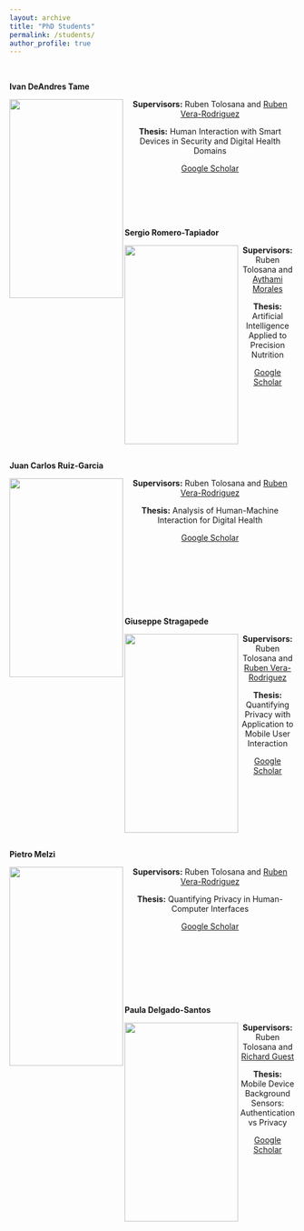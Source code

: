 ```yaml
---
layout: archive
title: "PhD Students"
permalink: /students/
author_profile: true
---
```


<br>

<p align="left"><b>Ivan DeAndres Tame</b></p>

<p> 
<img src="https://rubentolosana.github.io/images/ivan_2024.jpeg" align="left" height="350" width="200"> 
<DIV align="center">
 <p>
 <p><b>Supervisors:</b> Ruben Tolosana and <a href="https://scholar.google.es/citations?user=KYMQ0tsAAAAJ&hl=en&oi=ao">Ruben Vera-Rodriguez</a>
 <p><b>Thesis:</b> Human Interaction with Smart Devices in Security and Digital Health Domains
 <p><a href="https://scholar.google.com/citations?user=4ulTK3wAAAAJ&hl=en">Google Scholar</a>
</p>

<br>
<br>
<br>

<br/>


<p align="left"><b>Sergio Romero-Tapiador</b></p>

<p> 
<img src="https://rubentolosana.github.io/images/sergio.PNG" align="left" height="350" width="200"> 
<DIV align="center">
 <p>
 <p><b>Supervisors:</b> Ruben Tolosana and <a href="https://aythami.me/">Aythami Morales</a>
 <p><b>Thesis:</b> Artificial Intelligence Applied to Precision Nutrition
 <p><a href="https://scholar.google.es/citations?user=fjh1KJUAAAAJ&hl=es&oi=ao">Google Scholar</a>
</p>

<br>
<br>
<br>
<br>
<br>

 <br/>


<p align="left"><b>Juan Carlos Ruiz-Garcia</b></p>

<p> 
<img src="https://rubentolosana.github.io/images/juancarlos.PNG" align="left" height="350" width="200"> 
<DIV align="center">
 <p>
 <p><b>Supervisors:</b> Ruben Tolosana and <a href="https://scholar.google.es/citations?user=KYMQ0tsAAAAJ&hl=en&oi=ao">Ruben Vera-Rodriguez</a>
 <p><b>Thesis:</b> Analysis of Human-Machine Interaction for Digital Health
 <p><a href="https://scholar.google.es/citations?user=CTaqwlYAAAAJ&hl=es&oi=ao">Google Scholar</a>
</p>

<br>
<br>
<br>
<br>
<br>
 
 <br/>




<p align="left"><b>Giuseppe Stragapede</b></p>

<p> 
<img src="https://rubentolosana.github.io/images/giuseppe.jpg" align="left" height="350" width="200"> 
<DIV align="center">
 <p>
 <p><b>Supervisors:</b> Ruben Tolosana and <a href="https://scholar.google.es/citations?user=KYMQ0tsAAAAJ&hl=en&oi=ao">Ruben Vera-Rodriguez</a>
 <p><b>Thesis:</b> Quantifying Privacy with Application to Mobile User Interaction
 <p><a href="https://scholar.google.es/citations?user=98KBPccAAAAJ&hl=en&oi=ao">Google Scholar</a>
</p>

<br>
<br>
<br>
<br>
<br>

<br/>


<p align="left"><b>Pietro Melzi</b></p>

<p> 
<img src="https://rubentolosana.github.io/images/pietror.PNG" align="left" height="350" width="200"> 
<DIV align="center">
 <p>
 <p><b>Supervisors:</b> Ruben Tolosana and <a href="https://scholar.google.es/citations?user=KYMQ0tsAAAAJ&hl=en&oi=ao">Ruben Vera-Rodriguez</a>
 <p><b>Thesis:</b> Quantifying Privacy in Human-Computer Interfaces
 <p><a href="https://scholar.google.es/citations?user=iGAKK84AAAAJ&hl=en&oi=ao">Google Scholar</a>
</p>

<br>
<br>
<br>
<br>
<br>

<br/>


<p align="left"><b>Paula Delgado-Santos</b></p>

<p> 
<img src="https://rubentolosana.github.io/images/paula.jpg" align="left" height="350" width="200"> 
<DIV align="center">
 <p>
 <p><b>Supervisors:</b> Ruben Tolosana and <a href="https://www.kent.ac.uk/engineering/people/669/guest-richard">Richard Guest</a>
 <p><b>Thesis:</b> Mobile Device Background Sensors: Authentication vs Privacy
 <p><a href="https://scholar.google.es/citations?hl=en&user=-UgABOgAAAAJ">Google Scholar</a> 
</p>

<br>
<br>
<br>

<br/>





